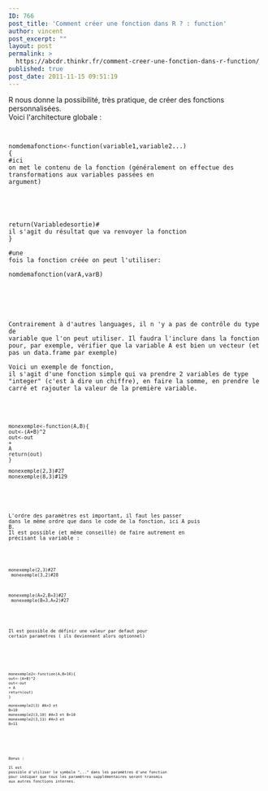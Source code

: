 ```yaml
---
ID: 766
post_title: 'Comment créer une fonction dans R ? : function'
author: vincent
post_excerpt: ""
layout: post
permalink: >
  https://abcdr.thinkr.fr/comment-creer-une-fonction-dans-r-function/
published: true
post_date: 2011-11-15 09:51:19
---
```

R nous donne la possibilité, très pratique, de créer des fonctions personnalisées.<br />Voici l'architecture globale :  <pre><code><br /><br />nomdemafonction&lt;-function(variable1,variable2...)<br />{<br />#ici on met le contenu de la fonction (généralement on effectue des transformations aux variables passées en argument)<br /><br /><br /><br /><br /><br />return(Variabledesortie)# il s'agit du résultat que va renvoyer la fonction<br />}<br /><br />#une fois la fonction créée on peut l'utiliser:<br /> nomdemafonction(varA,varB)<br /><br /><br /></pre> <br /><br /> Contrairement à d'autres languages, il n 'y a pas de contrôle du type de variable que l'on peut utiliser. Il faudra l'inclure dans la fonction pour, par exemple, vérifier que la variable A est bien un vecteur (et pas un data.frame par exemple)<br /><br />Voici un exemple de fonction, il s'agit d'une fonction simple qui va prendre 2 variables de type "integer" (c'est à dire un chiffre), en faire la somme, en prendre le carré et rajouter la valeur de la première variable.<br /><br /> <pre><code><br /><br />monexemple&lt;-function(A,B){<br />out&lt;-(A+B)^2<br />out&lt;-out + A<br />return(out)<br />}<br /><br />monexemple(2,3)#27<br />monexemple(8,3)#129<br /><br /> </pre> <br /><br />L'ordre des paramètres est important, il faut les passer dans le même ordre que dans le code de la fonction, ici A puis B.<br />Il est possible (et même conseillé) de faire autrement en précisant la variable : <br /> <pre><code><br /><br /> monexemple(2,3)#27 <br /> monexemple(3,2)#28<br /><br /><br /> monexemple(A=2,B=3)#27<br /> monexemple(B=3,A=2)#27  <br /> </pre> <br /><br />Il est possible de définir une valeur par defaut pour certain parametres ( ils deviennent alors optionnel)<br /><br /><br /> <pre><code><br /><br /> monexemple2&lt;-function(A,B=10){<br />out&lt;-(A+B)^2<br />out&lt;-out + A<br />return(out)<br />}<br /><p>monexemple2(3) #A=3 et B=10<br />monexemple2(3,10) #A=3 et B=10<br />monexemple2(3,11) #A=3 et B=11</p><br /> </pre> <br /><br /><p></p>Bonus : <br /><br />Il est possible d'utiliser le symbole "..." dans les paramètres d'une fonction pour indiquer que tous les paramètres supplémentaires seront transmis aux autres fonctions internes.<br /><br /><br /><br />